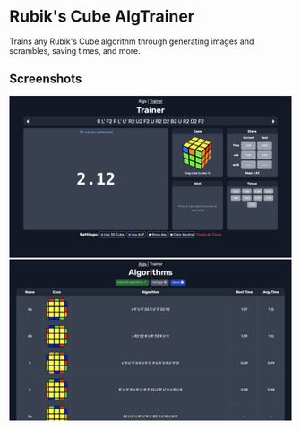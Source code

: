 # Rubik's Cube AlgTrainer

Trains any Rubik's Cube algorithm through generating images and scrambles, saving times, and more.

## Screenshots

<img width="1680" alt="screenshot" src="https://github.com/luizxd0/AlgTrainer/blob/gh-pages/assets/327060738-9ebdab28-4628-44c1-8d37-c515bfe29f02.png?raw=true">

<img width="1680" alt="screenshot" src="https://github.com/luizxd0/AlgTrainer/blob/gh-pages/assets/327060758-d4b165d7-555b-4fab-a6c1-77ba4e2a8ad3.png?raw=true">

